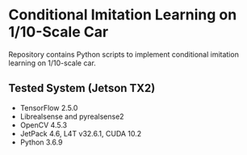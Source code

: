 # Conditional Imitation Learning on 1/10-Scale Car
Repository contains Python scripts to implement conditional imitation learning on 1/10-scale car.

## Tested System (Jetson TX2)
- TensorFlow 2.5.0
- Librealsense and pyrealsense2
- OpenCV 4.5.3
- JetPack 4.6, L4T v32.6.1, CUDA 10.2
- Python 3.6.9

